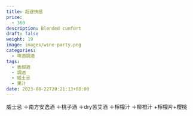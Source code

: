 ```yaml
---
title: 超速快感
price:
  - 360
description: Blended cumfort
draft: false
weight: 19
image: images/wine-party.png
categories:
  - 啤酒調酒
tags:
  - 香甜酒
  - 調酒
  - 威士忌
  - 果汁
date: 2023-08-22T20:21:13+08:00
---
```

 威士忌 ＋南方安逸酒 ＋桃子酒 ＋dry苦艾酒 ＋檸檬汁 ＋柳橙汁 +檸檬片+櫻桃